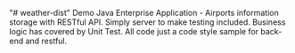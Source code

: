 "# weather-dist" 
Demo Java Enterprise Application - Airports information storage with RESTful API.
Simply server to make testing included.
Business logic has covered by Unit Test.
All code just a code style sample for back-end and restful.
